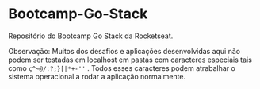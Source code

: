 # Bootcamp-Go-Stack
Repositório do Bootcamp Go Stack da Rocketseat.

Observação: Muitos dos desafios e aplicações desenvolvidas aqui não podem ser testadas em localhost em pastas com caracteres especiais tais como `ç^~@/:?;}[|*+-''` . Todos esses caracteres podem atrabalhar o sistema operacional a rodar a aplicação normalmente.